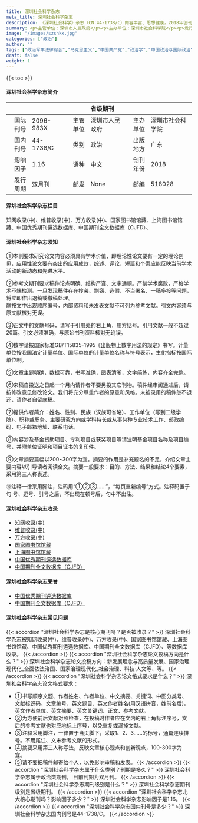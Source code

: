 ```yaml
---
title: 深圳社会科学杂志
meta_title: 深圳社会科学杂志
description: 《深圳社会科学》杂志（CN:44-1738/C）内容丰富、思想健康，2018年创刊，目前以双月刊形式发行，刊物对外积极扩大宣传，致力于提高杂志质量与影响。本刊的办刊宗旨为“全球视野、中国气派、深圳特色、时代精神”，其特色体现在开放性、时代性、前瞻性和创新性上。它致力于反映新时代人文社会科学的新理论、新思想和新成果，旨在成为展示具有全球视野、中国气派、深圳特色、时代精神的哲学社会科学高端科研成果的学术平台。 《深圳社会科学》杂志的栏目设置以一级学科为基础，涵盖了哲学、政治学、经济学、社会学、法学、历史学、文学等多个领域。此外，杂志还开设了“习近平新时代中国特色社会主义思想研究”、“‘一带一路’研究”、“粤港澳大湾区研究”、“深圳建设中国特色社会主义先行示范区研究”、“经济特区与改革开放研究”等特色专栏。 该杂志的编辑委员会由多位学术顾问和委员组成，确保了其学术质量和专业性。自创刊以来，《深圳社会科学》已经出版了一系列文献，并在中国知网和万方数据知识服务平台上有所收录，显示出了其在学术界的影响力和认可度。总的来说，该杂志是一个集中展示哲学社会科学领域高端科研成果的重要平台，对于推动相关领域的学术研究和交流具有重要意义。
summary: <p>主管单位：深圳市人民政府</p><p>主办单位：深圳市社会科学院</p><p>发行级别：省级期刊</p><p>发行周期：双月刊</p>
image: "/images/szshkx.jpg"
categories: ["政治"]
author: ""
tags: ["政治军事法律综合","马克思主义","中国共产党","政治学","中国政治与国际政治","思想政治教育","行政学及国家行政管理","政党及群众组织","军事","公安","法理、法史","宪法","行政法及地方法制","民商法","刑法","经济法","诉讼法与司法制度","国际法","G157",]
draft: false
weight: 1
---
```


{{< toc >}}

#### 深圳社会科学杂志简介
|               |                               |               | 省级期刊        |               |                           |
| ------------: | :---------------------------- | ------------: | :---------------------------- | ------------: | :------------------------ |
| 国际刊号      | 2096-983X   | 主管单位      | 深圳市人民政府     | 主办单位      | 深圳市社会科学院     |
| 国内刊号      | 44-1738/C        | 类别          | 政治       | 出版地方      | 广东           |
| 影响因子      | 1.16        | 语种          | 中文             | 创刊年份      | 2018    |
| 发行周期      | 双月刊    | 邮发          | None              | 邮编          | 518028      |

#### 深圳社会科学杂志栏目
<span>知网收录(中)</span>、<span>维普收录(中)</span>、<span>万方收录(中)</span>、<span>国家图书馆馆藏</span>、<span>上海图书馆馆藏</span>、<span>中国优秀期刊遴选数据库</span>、<span>中国期刊全文数据库（CJFD）</span>、

#### 深圳社会科学杂志须知
<p><p>
	①本刊要求研究论文内容必须具有学术价值，即理论性论文要有一定的理论创见，应用性论文要有突出的应用成效，综述、评论、短篇和个案应能反映当前学术活动的新动态和先进水平。
</p><p>
	②参考文期刊要求稿件论点明确、结构严谨、文字通顺。严禁学术腐败，严格学术不端检测。一旦发现稿件存在抄袭、剽窃、造假、不当署名、一稿多投等问题，将立即作出退稿或撤稿处理。<br/>
献按文中出现顺序编号，内部资料和未发表文献不可列为参考文献。引文内容须与原文献核对无误。
</p><p>
	③正文中的文献号码，请写于引用处的右上角，用方括号。引用文献一般不超过20篇。引文必须准确，与原始书刊资料核对无讹误。
</p><p>
	④数字请按国家标准GB/T15835-1995《出版物上数字用法的规定》书写。计量单位按我国法定计量单位、国际单位的计量单位名称与符号表示，生化指标按国际单位制。
</p><p>
	⑤文章主题明确，数据可靠，书写准确，图表清晰，文字简练，内容齐全完整。
</p><p>
	⑥来稿自投送之日起一个月内请作者不要另投其它刊物。稿件经审阅通过后，请按修改意见修改论文。我们将充分尊重作者的原意和风格。未被录用的稿件恕不退还，请作者自留底稿。
</p><p>
	⑦提供作者简介：姓名、性别、民族（汉族可省略）、工作单位（写到二级学院）、职称或职务、主要研究方向或学科特长或从事何种专业技术工作、邮政编码、电子邮箱地址、联系电话。
</p><p>
	⑧内容涉及基金资助项目、专利项目或获奖项目等请注明基金项目名称及项目编号，并附单位证明和项目证书的复印件。
</p><p>
	⑨文章摘要篇幅以200~300字为宜。摘要的作用是补充题名的不足，介绍文章主要内容以引导读者阅读全文。摘要一般要求：目的、方法、结果和结论4个要素，采用第三人称表述。
</p><p>
	⑩注释一律采用脚注，注码用“①②③……”，“每页重新编号”方式。注释码置于句 号、逗号、引号之后，不出现在顿号后，句中不出注。
</p></p>


#### 深圳社会科学杂志收录
<ul>
    <li class="inline-block">
        <a class="bg-theme-light hover:bg-primary dark:bg-darkmode-theme-light dark:hover:bg-darkmode-primary dark:hover:text-dark m-1 block rounded px-3 py-1 hover:text-white" href="#深圳社会科学杂志收录">
        知网收录(中)
        </a>
    </li>
    <li class="inline-block">
        <a class="bg-theme-light hover:bg-primary dark:bg-darkmode-theme-light dark:hover:bg-darkmode-primary dark:hover:text-dark m-1 block rounded px-3 py-1 hover:text-white" href="#深圳社会科学杂志收录">
        维普收录(中)
        </a>
    </li>
    <li class="inline-block">
        <a class="bg-theme-light hover:bg-primary dark:bg-darkmode-theme-light dark:hover:bg-darkmode-primary dark:hover:text-dark m-1 block rounded px-3 py-1 hover:text-white" href="#深圳社会科学杂志收录">
        万方收录(中)
        </a>
    </li>
    <li class="inline-block">
        <a class="bg-theme-light hover:bg-primary dark:bg-darkmode-theme-light dark:hover:bg-darkmode-primary dark:hover:text-dark m-1 block rounded px-3 py-1 hover:text-white" href="#深圳社会科学杂志收录">
        国家图书馆馆藏
        </a>
    </li>
    <li class="inline-block">
        <a class="bg-theme-light hover:bg-primary dark:bg-darkmode-theme-light dark:hover:bg-darkmode-primary dark:hover:text-dark m-1 block rounded px-3 py-1 hover:text-white" href="#深圳社会科学杂志收录">
        上海图书馆馆藏
        </a>
    </li>
    <li class="inline-block">
        <a class="bg-theme-light hover:bg-primary dark:bg-darkmode-theme-light dark:hover:bg-darkmode-primary dark:hover:text-dark m-1 block rounded px-3 py-1 hover:text-white" href="#深圳社会科学杂志收录">
        中国优秀期刊遴选数据库
        </a>
    </li>
    <li class="inline-block">
        <a class="bg-theme-light hover:bg-primary dark:bg-darkmode-theme-light dark:hover:bg-darkmode-primary dark:hover:text-dark m-1 block rounded px-3 py-1 hover:text-white" href="#深圳社会科学杂志收录">
        中国期刊全文数据库（CJFD）
        </a>
    </li>
</ul>



#### 深圳社会科学杂志荣誉
<ul>
    <li class="inline-block">
        <a class="bg-theme-light hover:bg-primary dark:bg-darkmode-theme-light dark:hover:bg-darkmode-primary dark:hover:text-dark m-1 block rounded px-3 py-1 hover:text-white" href="#深圳社会科学杂志荣誉">
        中国优秀期刊遴选数据库
        </a>
    </li>
    <li class="inline-block">
        <a class="bg-theme-light hover:bg-primary dark:bg-darkmode-theme-light dark:hover:bg-darkmode-primary dark:hover:text-dark m-1 block rounded px-3 py-1 hover:text-white" href="#深圳社会科学杂志荣誉">
        中国期刊全文数据库（CJFD）
        </a>
    </li>
</ul>












#### 深圳社会科学杂志常见问题
{{< accordion "深圳社会科学杂志是核心期刊吗？是否被收录？" >}}
深圳社会科学杂志被知网收录(中)、维普收录(中)、万方收录(中)、国家图书馆馆藏、上海图书馆馆藏、中国优秀期刊遴选数据库、中国期刊全文数据库（CJFD）、等数据库收录。
{{< /accordion >}}
{{< accordion "深圳社会科学杂志论文投稿方向是什么？" >}}
深圳社会科学杂志论文投稿方向：新发展理念与高质量发展、国家治理现代化_全面依法治国、国家治理现代化_社会治理、科技·人文等、等。
{{< /accordion >}}
{{< accordion "深圳社会科学杂志论文格式要求是什么？" >}}
深圳社会科学杂志论文格式要求：
- ①书写顺序文题、作者姓名、作者单位、中文摘要、关键词、中图分类号、文献标识码、文章编号、英文题目、英文作者姓名(用汉语拼音，姓前名后)，英文作者单位、英文摘要、英文关键词、正文、参考文献。
- ②为方便前后文献对照检查，在投稿时作者应在文内的右上角标注序号，文后的参考文献也对应地标上序号，以免重复或漏掉文献。
- ③注释采用脚注，一律置于当页脚下，采取1、2、3……的标号，通篇连续排号。不用尾注、文末参考文献的形式。
- ④摘要采用第三人称写法，反映文章核心观点和创新观点，100-300字为宜。
- ⑤请不要把稿件邮寄给个人，以免影响审稿和发表。
{{< /accordion >}}
{{< accordion "深圳社会科学杂志属于什么类别？刊期是多久？" >}}
深圳社会科学杂志属于政治类期刊， 目前刊期为双月刊。
{{< /accordion >}}
{{< accordion "深圳社会科学杂志期刊级别是什么？" >}}
深圳社会科学杂志期刊级别是省级期刊。
{{< /accordion >}}
{{< accordion "深圳社会科学杂志北大核心期刊吗？影响因子多少？" >}}
深圳社会科学杂志影响因子是1.16。
{{< /accordion >}}
{{< accordion "深圳社会科学杂志国内刊号是多少？" >}}
深圳社会科学杂志国内刊号是44-1738/C。
{{< /accordion >}}